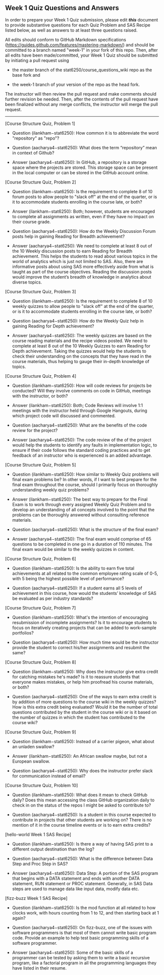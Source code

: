 ## Week 1 Quiz Questions and Answers

In order to prepare your Week 1 Quiz submission, please edit ***this*** document to provide substantive questions for each Quiz Problem and SAS Recipe listed below, as well as answers to at least three questions raised.

All edits should conform to GitHub Markdown specifications (https://guides.github.com/features/mastering-markdown/) and should be committed to a branch named "week-1" in your fork of this repo. Then, after all edits have been made/committed, your Week 1 Quiz should be submitted by initiating a pull request using

- the master branch of the stat6250/course_questions_wiki repo as the base fork and

- the week-1 branch of your version of the repo as the head fork.

The instructor will then review the pull request and make comments should further revision be needed. Then, after the contents of the pull request have been finalized without any merge conflicts, the instructor will merge the pull request.



********************************************************************************



[Course Structure Quiz, Problem 1]
- Question (ilankham−stat6250): How common it is to abbreviate the word "repository" as "repo"?


- Question (aacharya4−stat6250): What does the term “repository” mean in context of Github?
- Answer (aacharya4−stat6250): In GitHub, a repository is a storage space where the projects are stored. This storage space can be present in the local computer or can be stored in the GitHub account online.


[Course Structure Quiz, Problem 2]
- Question (ilankham−stat6250): Is the requirement to complete 8 of 10 forum posts to allow people to "slack off" at the end of the quarter, or is it to accommodate students enrolling in the course late, or both?
- Answer (ilankham−stat6250): Both; however, students are encouraged to complete all assignments as written, even if they have no impact on their course grade.

- Question (aacharya4−stat6250): How do the Weekly Discussion Forum posts help in gaining Reading for Breadth achievement?
- Answer (aacharya4−stat6250): We need to complete at least 8 out of the 10 Weekly discussion posts to earn Reading for Breadth achievement. This helps the students to read about various topics in the world of analytics which is just not limited to SAS. Also, there are informative posts about using SAS more effectively aside from what is taught as part of the course objectives. Reading the discussion posts would improve the student’s breadth of knowledge in analytics about diverse topics.



[Course Structure Quiz, Problem 3]
- Question (ilankham−stat6250): Is the requirement to complete 8 of 10 weekly quizzes to allow people to "slack off" at the end of the quarter, or is it to accommodate students enrolling in the course late, or both?

- Question (aacharya4−stat6250): How do the Weekly Quiz help in gaining Reading for Depth achievement?
- Answer (aacharya4−stat6250): The weekly quizzes are based on the course reading materials and the recipe videos posted. We need to complete at least 8 out of the 10 Weekly Quizzes to earn Reading for Depth achievement. Taking the quizzes would help the students to check their understanding on the concepts that they have read in the course materials, thus helping to gauge their in-depth knowledge of topics.



[Course Structure Quiz, Problem 4]
- Question (ilankham−stat6250): How will code reviews for projects be conducted? Will they involve comments on code in GitHub, meetings with the instructor, or both?
- Answer (ilankham−stat6250): Both; Code Reviews will involve 1:1 meetings with the instructor held through Google Hangouts, during which project code will discussed and commented.

- Question (aacharya4−stat6250): What are the benefits of the code review for the project?
- Answer (aacharya4−stat6250): The code review of the of the project would help the students to identify any faults in implementation logic, to ensure if their code follows the standard coding practices and to get feedback of an instructor who is experienced is an added advantage.



[Course Structure Quiz, Problem 5]
- Question (ilankham−stat6250): How similar to Weekly Quiz problems will final exam problems be? In other words, if I want to best prepare for the final exam throughout the course, should I primarily focus on thoroughly understanding weekly quiz problems?
- Answer (ilankham−stat6250): The best way to prepare for the Final Exam is to work through every assigned Weekly Quiz Problem and to develop an understanding of all concepts involved to the point that the problems can be thoroughly answered without consulting reference materials.

- Question (aacharya4−stat6250): What is the structure of the final exam?
- Answer (aacharya4−stat6250): The final exam would comprise of 65 questions to be completed in one go in a duration of 110 minutes. The final exam would be similar to the weekly quizzes in content.



[Course Structure Quiz, Problem 6]
- Question (ilankham−stat6250): Is the ability to earn five total achievements at all related to the common employee rating scale of 0-5, with 5 being the highest possible level of performance?

- Question (aacharya4−stat6250): If a student earns all 5 levels of achievement in this course, how would the students’ knowledge of SAS be evaluated as per industry standards?



[Course Structure Quiz, Problem 7]
- Question (ilankham−stat6250): What's the intention of encouraging resubmission of incomplete assignments? Is it to encourage students to focus on iteratively creating projects that can be added to work-sample portfolios?

- Question (aacharya4−stat6250): How much time would be the instructor provide the student to correct his/her assignments and resubmit the same?



[Course Structure Quiz, Problem 8]
- Question (ilankham−stat6250): Why does the instructor give extra credit for catching mistakes he's made? Is it to reassure students that everyone makes mistakes, or help him proofread his course materials, or both?

- Question (aacharya4−stat6250): One of the ways to earn extra credit is by addition of more questions to the course wiki in the weekly quizzes? How is this extra credit being evaluated? Would it be the number of total questions contributed by the student in the course wiki or is it based on the number of quizzes in which the student has contributed to the course wiki?



[Course Structure Quiz, Problem 9]
- Question (ilankham−stat6250): Instead of a carrier pigeon, what about an unladen swallow?
- Answer (ilankham−stat6250): An African swallow maybe, but not a European swallow.

- Question (aacharya4−stat6250): Why does the instructor prefer slack for communication instead of email?



[Course Structure Quiz, Problem 10]
- Question (ilankham−stat6250): What does it mean to check GitHub daily? Does this mean accessing the class GitHub organization daily to check in on the status of the repos I might be asked to contribute to?

- Question (aacharya4−stat6250): Is a student in this course expected to contribute in projects that other students are working on? There is no mention of it in the course timeline events or is to earn extra credits?



[hello-world Week 1 SAS Recipe]
- Question (ilankham−stat6250): Is there a way of having SAS print to a different output destination than the log?

- Question (aacharya4−stat6250): What is the difference between Data Step and Proc Step in SAS?
- Answer (aacharya4−stat6250): 
Data Step: A portion of the SAS program that begins with a DATA statement and ends with another DATA statement, RUN statement or PROC statement. Generally, in SAS Data steps are used to manage data like input data, modify data etc.
 




[fizz-buzz Week 1 SAS Recipe]
- Question (ilankham−stat6250): Is the mod function at all related to how clocks work, with hours counting from 1 to 12, and then starting back at 1 again?

- Question (aacharya4−stat6250): On fizz-buzz, one of the issues with software programmers is that most of them cannot write basic program code. Provide an example to help test basic programming skills of a software programmer.
- Answer (aacharya4−stat6250): Some of the basic skills of a programmer can be tested by asking them to write a basic recursive program, like a factorial program in all the programming languages they have listed in their resume. 


